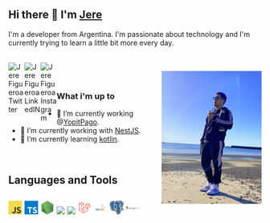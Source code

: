 <!-- ### Hi there 👋

**jereconjota/jereconjota** is a ✨ _special_ ✨ repository because its `README.md` (this file) appears on your GitHub profile.

Here are some ideas to get you started:

- 🔭 I’m currently working on ...
- 🌱 I’m currently learning ...
- 👯 I’m looking to collaborate on ...
- 🤔 I’m looking for help with ...
- 💬 Ask me about ...
- 📫 How to reach me: ...
- 😄 Pronouns: ...
- ⚡ Fun fact: ... -->

## Hi there 👋 I'm [Jere](https://jereconjota.com)
I'm a developer from Argentina. I'm passionate about technology and I'm currently trying to learn a little bit more every day.

<br/>

<a href="https://twitter.jereconjota.com">
<img align="left" alt="Jere Figueroa Twitter" width="32px" src="https://icongr.am/fontawesome/twitter.svg?size=128&color=70c8ff" />
</a>
<a href="https://linkedin.jereconjota.com">
<img align="left" alt="Jere Figueroa LinkedIN" width="32px" src="https://icongr.am/fontawesome/linkedin.svg?size=128&color=70c8ff" />
</a>
<a href="https://instagram.jereconjota.com">
<img align="left" alt="Jere Figueroa Instagram" width="32px" src="https://icongr.am/fontawesome/instagram.svg?size=128&color=70c8ff" />
</a>

<br />

<img align="right" alt="profile pic" src="./assets/banner.jpg" width="199px" />

<br />

### What i'm up to

- 🔭 I’m currently working @[YopitPago](https://yopitpago.com/).
- 🌱 I’m currently working with [NestJS](https://nestjs.com/).
- 🧩 I’m currently learning [kotlin](https://kotlinlang.org/).

<br />

## Languages and Tools
<code><img height="27" src="https://raw.githubusercontent.com/github/explore/80688e429a7d4ef2fca1e82350fe8e3517d3494d/topics/javascript/javascript.png"></code>
<code><img height="27" src="https://raw.githubusercontent.com/github/explore/80688e429a7d4ef2fca1e82350fe8e3517d3494d/topics/typescript/typescript.png"></code>
<code><img height="27" src="https://raw.githubusercontent.com/github/explore/80688e429a7d4ef2fca1e82350fe8e3517d3494d/topics/nodejs/nodejs.png"></code>
<code><img height="27" src="https://nestjs.com/logo-small.ede75a6b.svg"></code>
<code><img height="27" src="https://nextjs.org/favicon.ico"></code>
<code><img height="27" src="https://raw.githubusercontent.com/github/explore/80688e429a7d4ef2fca1e82350fe8e3517d3494d/topics/laravel/laravel.png"></code>
<code><img height="27" src="https://raw.githubusercontent.com/github/explore/80688e429a7d4ef2fca1e82350fe8e3517d3494d/topics/mysql/mysql.png"></code>
<code><img height="27" src="https://raw.githubusercontent.com/github/explore/80688e429a7d4ef2fca1e82350fe8e3517d3494d/topics/postgresql/postgresql.png"></code>
<code><img height="27" src="https://raw.githubusercontent.com/github/explore/80688e429a7d4ef2fca1e82350fe8e3517d3494d/topics/mongodb/mongodb.png"></code>
---
